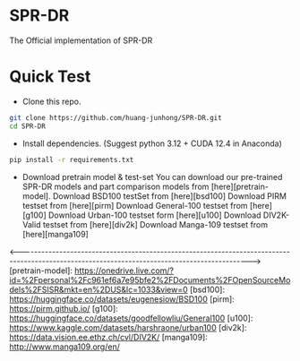 # SPR-DR
The Official implementation of SPR-DR

# Quick Test

* Clone this repo.
```bash
git clone https://github.com/huang-junhong/SPR-DR.git
cd SPR-DR
```

* Install dependencies. (Suggest python 3.12 + CUDA 12.4 in Anaconda)
```bash
pip install -r requirements.txt
```

* Download pretrain model & test-set
You can download our pre-trained SPR-DR models and part comparison models from [here][pretrain-model].
Download BSD100 testSet from [here][bsd100]
Download PIRM testset from [here][pirm]
Download General-100 testset from [here][g100]
Download Urban-100 testset form [here][u100]
Download DIV2K-Valid testset from [here][div2k]
Download Manga-109 testset from [here][manga109]


<---------------------------------------------------------------------------------------------------------------------------------------------->
[pretrain-model]: https://onedrive.live.com/?id=%2Fpersonal%2Fc961ef6a7e95bfe2%2FDocuments%2FOpenSourceModels%2FSISR&mkt=en%2DUS&lc=1033&view=0
[bsd100]: https://huggingface.co/datasets/eugenesiow/BSD100
[pirm]: https://pirm.github.io/
[g100]: https://huggingface.co/datasets/goodfellowliu/General100
[u100]: https://www.kaggle.com/datasets/harshraone/urban100
[div2k]: https://data.vision.ee.ethz.ch/cvl/DIV2K/
[manga109]: http://www.manga109.org/en/
